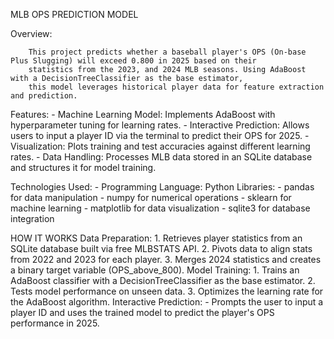 MLB OPS PREDICTION MODEL

Overview:

        This project predicts whether a baseball player's OPS (On-base Plus Slugging) will exceed 0.800 in 2025 based on their 
        statistics from the 2023, and 2024 MLB seasons. Using AdaBoost with a DecisionTreeClassifier as the base estimator, 
        this model leverages historical player data for feature extraction and prediction.

Features:
        - Machine Learning Model: Implements AdaBoost with hyperparameter tuning for learning rates.
        - Interactive Prediction: Allows users to input a player ID via the terminal to predict their OPS for 2025.
        - Visualization: Plots training and test accuracies against different learning rates.
        - Data Handling: Processes MLB data stored in an SQLite database and structures it for model training.

Technologies Used:
        - Programming Language: Python
Libraries: 
        - pandas for data manipulation
        - numpy for numerical operations
        - sklearn for machine learning
        - matplotlib for data visualization
        - sqlite3 for database integration

HOW IT WORKS
Data Preparation:
        1. Retrieves player statistics from an SQLite database built via free MLBSTATS API.
        2. Pivots data to align stats from 2022 and 2023 for each player.
        3. Merges 2024 statistics and creates a binary target variable (OPS_above_800).
Model Training:
        1. Trains an AdaBoost classifier with a DecisionTreeClassifier as the base estimator.
        2. Tests model performance on unseen data.
        3. Optimizes the learning rate for the AdaBoost algorithm.
Interactive Prediction:
        - Prompts the user to input a player ID and uses the trained model to predict the player's OPS performance in 2025.
